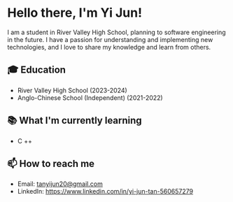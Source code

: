 # Hello there, I'm Yi Jun!

I am a student in River Valley High School, planning to software engineering in the future. I have a passion for understanding and implementing new technologies, and I love to share my knowledge and learn from others.

## 🎓 Education

- River Valley High School (2023-2024)
- Anglo-Chinese School (Independent) (2021-2022)

## 📚 What I'm currently learning

- C ++

## 📫 How to reach me

- Email: tanyijun20@gmail.com
- LinkedIn: https://www.linkedin.com/in/yi-jun-tan-560657279
